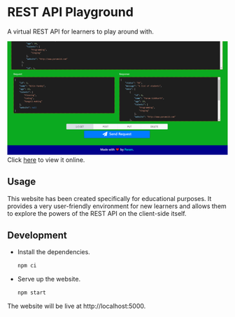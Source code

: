 # REST API Playground
A virtual REST API for learners to play around with.

![Screenshot](data/v_api.png)
Click [here](https://paramsiddharth.github.io/rest-api-playground) to view it online.

## Usage
This website has been created specifically for educational purposes. It provides a very user-friendly environment for new learners and allows them to explore the powers of the REST API on the client-side itself.

## Development
- Install the dependencies.
  ``` bash
  npm ci
  ```
- Serve up the website.
  ``` bash
  npm start
  ```

The website will be live at http://localhost:5000.